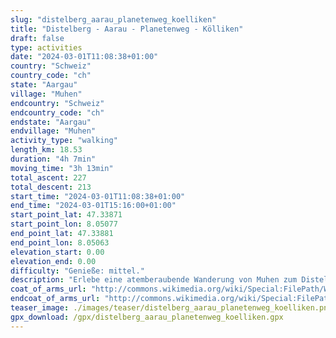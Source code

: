 ```yaml
---
slug: "distelberg_aarau_planetenweg_koelliken"
title: "Distelberg - Aarau - Planetenweg - Kölliken"
draft: false
type: activities
date: "2024-03-01T11:08:38+01:00"
country: "Schweiz"
country_code: "ch"
state: "Aargau"
village: "Muhen"
endcountry: "Schweiz"
endcountry_code: "ch"
endstate: "Aargau"
endvillage: "Muhen"
activity_type: "walking"
length_km: 18.53
duration: "4h 7min"
moving_time: "3h 13min"
total_ascent: 227
total_descent: 213
start_time: "2024-03-01T11:08:38+01:00"
end_time: "2024-03-01T15:16:00+01:00"
start_point_lat: 47.33871
start_point_lon: 8.05077
end_point_lat: 47.33881
end_point_lon: 8.05063
elevation_start: 0.00
elevation_end: 0.00
difficulty: "Genieße: mittel."
description: "Erlebe eine atemberaubende Wanderung von Muhen zum Distelberg, über Aarau, entlang des Planetenwegs und nach Kölliken. Diese 18,53 km lange Route bietet abwechslungsreiche Landschaften mit einem Gesamtaufstieg von 227 Metern und einem Gesamtabstieg von 213 Metern"
coat_of_arms_url: "http://commons.wikimedia.org/wiki/Special:FilePath/Wappen%20Muhen%20AG.svg"
endcoat_of_arms_url: "http://commons.wikimedia.org/wiki/Special:FilePath/Wappen%20Muhen%20AG.svg"
teaser_image: ./images/teaser/distelberg_aarau_planetenweg_koelliken.png
gpx_download: /gpx/distelberg_aarau_planetenweg_koelliken.gpx
---
```

